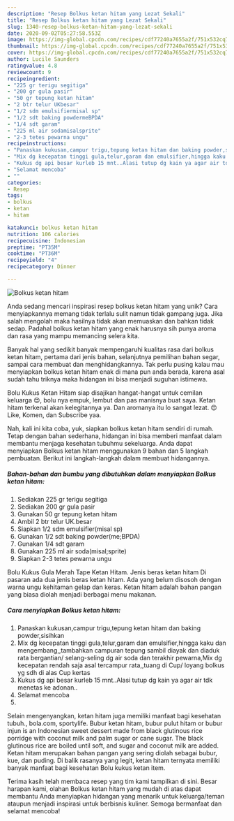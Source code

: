 ```yaml
---
description: "Resep Bolkus ketan hitam yang Lezat Sekali"
title: "Resep Bolkus ketan hitam yang Lezat Sekali"
slug: 1340-resep-bolkus-ketan-hitam-yang-lezat-sekali
date: 2020-09-02T05:27:58.553Z
image: https://img-global.cpcdn.com/recipes/cdf77240a7655a2f/751x532cq70/bolkus-ketan-hitam-foto-resep-utama.jpg
thumbnail: https://img-global.cpcdn.com/recipes/cdf77240a7655a2f/751x532cq70/bolkus-ketan-hitam-foto-resep-utama.jpg
cover: https://img-global.cpcdn.com/recipes/cdf77240a7655a2f/751x532cq70/bolkus-ketan-hitam-foto-resep-utama.jpg
author: Lucile Saunders
ratingvalue: 4.8
reviewcount: 9
recipeingredient:
- "225 gr terigu segitiga"
- "200 gr gula pasir"
- "50 gr tepung ketan hitam"
- "2 btr telur UKbesar"
- "1/2 sdm emulsifiermisal sp"
- "1/2 sdt baking powdermeBPDA"
- "1/4 sdt garam"
- "225 ml air sodamisalsprite"
- "2-3 tetes pewarna ungu"
recipeinstructions:
- "Panaskan kukusan,campur trigu,tepung ketan hitam dan baking powder,sisihkan"
- "Mix dg kecepatan tinggi gula,telur,garam dan emulsifier,hingga kaku dan mengembang,,tambahkan campuran tepung sambil diayak dan diaduk rata bergantian/ selang-seling dg air soda dan terakhir pewarna,Mix dg kecepatan rendah saja asal tercampur rata,,tuang di Cup/ loyang bolkus yg sdh di alas Cup kertas"
- "Kukus dg api besar kurleb 15 mnt..Alasi tutup dg kain ya agar air tdk menetas ke adonan.."
- "Selamat mencoba"
- ""
categories:
- Resep
tags:
- bolkus
- ketan
- hitam

katakunci: bolkus ketan hitam 
nutrition: 106 calories
recipecuisine: Indonesian
preptime: "PT35M"
cooktime: "PT36M"
recipeyield: "4"
recipecategory: Dinner

---
```



![Bolkus ketan hitam](https://img-global.cpcdn.com/recipes/cdf77240a7655a2f/751x532cq70/bolkus-ketan-hitam-foto-resep-utama.jpg)

Anda sedang mencari inspirasi resep bolkus ketan hitam yang unik? Cara menyiapkannya memang tidak terlalu sulit namun tidak gampang juga. Jika salah mengolah maka hasilnya tidak akan memuaskan dan bahkan tidak sedap. Padahal bolkus ketan hitam yang enak harusnya sih punya aroma dan rasa yang mampu memancing selera kita.

Banyak hal yang sedikit banyak mempengaruhi kualitas rasa dari bolkus ketan hitam, pertama dari jenis bahan, selanjutnya pemilihan bahan segar, sampai cara membuat dan menghidangkannya. Tak perlu pusing kalau mau menyiapkan bolkus ketan hitam enak di mana pun anda berada, karena asal sudah tahu triknya maka hidangan ini bisa menjadi suguhan istimewa.

Bolu Kukus Ketan Hitam siap disajikan hangat-hangat untuk cemilan keluarga 😍, bolu nya empuk, lembut dan pas manisnya buat saya. Ketan hitam terkenal akan kelegitannya ya. Dan aromanya itu lo sangat lezat. 😍Like, Komen, dan Subscribe yaa.


Nah, kali ini kita coba, yuk, siapkan bolkus ketan hitam sendiri di rumah. Tetap dengan bahan sederhana, hidangan ini bisa memberi manfaat dalam membantu menjaga kesehatan tubuhmu sekeluarga. Anda dapat menyiapkan Bolkus ketan hitam menggunakan 9 bahan dan 5 langkah pembuatan. Berikut ini langkah-langkah dalam membuat hidangannya.

<!--inarticleads1-->

##### Bahan-bahan dan bumbu yang dibutuhkan dalam menyiapkan Bolkus ketan hitam:

1. Sediakan 225 gr terigu segitiga
1. Sediakan 200 gr gula pasir
1. Gunakan 50 gr tepung ketan hitam
1. Ambil 2 btr telur UK.besar
1. Siapkan 1/2 sdm emulsifier(misal sp)
1. Gunakan 1/2 sdt baking powder(me;BPDA)
1. Gunakan 1/4 sdt garam
1. Gunakan 225 ml air soda(misal;sprite)
1. Siapkan 2-3 tetes pewarna ungu


Bolu Kukus Gula Merah Tape Ketan Hitam. Jenis beras ketan hitam Di pasaran ada dua jenis beras ketan hitam. Ada yang belum disosoh dengan warna ungu kehitaman gelap dan keras. Ketan hitam adalah bahan pangan yang biasa diolah menjadi berbagai menu makanan. 

<!--inarticleads2-->

##### Cara menyiapkan Bolkus ketan hitam:

1. Panaskan kukusan,campur trigu,tepung ketan hitam dan baking powder,sisihkan
1. Mix dg kecepatan tinggi gula,telur,garam dan emulsifier,hingga kaku dan mengembang,,tambahkan campuran tepung sambil diayak dan diaduk rata bergantian/ selang-seling dg air soda dan terakhir pewarna,Mix dg kecepatan rendah saja asal tercampur rata,,tuang di Cup/ loyang bolkus yg sdh di alas Cup kertas
1. Kukus dg api besar kurleb 15 mnt..Alasi tutup dg kain ya agar air tdk menetas ke adonan..
1. Selamat mencoba
1. 


Selain mengenyangkan, ketan hitam juga memiliki manfaat bagi kesehatan tubuh., bola.com, sportylife. Bubur ketan hitam, bubur pulut hitam or bubur injun is an Indonesian sweet dessert made from black glutinous rice porridge with coconut milk and palm sugar or cane sugar. The black glutinous rice are boiled until soft, and sugar and coconut milk are added. Ketan hitam merupakan bahan pangan yang sering diolah sebagai bubur, kue, dan puding. Di balik rasanya yang legit, ketan hitam ternyata memiliki banyak manfaat bagi kesehatan Bolu kukus ketan item. 

Terima kasih telah membaca resep yang tim kami tampilkan di sini. Besar harapan kami, olahan Bolkus ketan hitam yang mudah di atas dapat membantu Anda menyiapkan hidangan yang menarik untuk keluarga/teman ataupun menjadi inspirasi untuk berbisnis kuliner. Semoga bermanfaat dan selamat mencoba!
